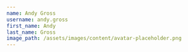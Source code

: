 ```yaml
---
name: Andy Gross
username: andy.gross
first_name: Andy
last_name: Gross
image_path: /assets/images/content/avatar-placeholder.png
---
```

